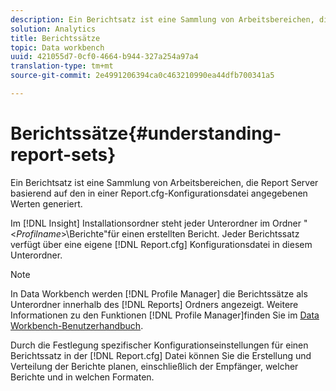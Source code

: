 ```yaml
---
description: Ein Berichtsatz ist eine Sammlung von Arbeitsbereichen, die Report Server basierend auf den in einer Report.cfg-Konfigurationsdatei angegebenen Werten generiert.
solution: Analytics
title: Berichtssätze
topic: Data workbench
uuid: 421055d7-0cf0-4664-b944-327a254a97a4
translation-type: tm+mt
source-git-commit: 2e4991206394ca0c463210990ea44dfb700341a5

---
```



# Berichtssätze{#understanding-report-sets}

Ein Berichtsatz ist eine Sammlung von Arbeitsbereichen, die Report Server basierend auf den in einer Report.cfg-Konfigurationsdatei angegebenen Werten generiert.

Im [!DNL Insight] Installationsordner steht jeder Unterordner im Ordner &quot;&lt;*Profilname*>\Berichte&quot;für einen erstellten Bericht. Jeder Berichtssatz verfügt über eine eigene [!DNL Report.cfg] Konfigurationsdatei in diesem Unterordner.

>[!NOTE]
>
>In Data Workbench werden [!DNL Profile Manager] die Berichtssätze als Unterordner innerhalb des [!DNL Reports] Ordners angezeigt. Weitere Informationen zu den Funktionen [!DNL Profile Manager]finden Sie im [Data Workbench-Benutzerhandbuch](https://docs.adobe.com/content/help/en/data-workbench/using/home.html#Data_Workbench_Help).

Durch die Festlegung spezifischer Konfigurationseinstellungen für einen Berichtssatz in der [!DNL Report.cfg] Datei können Sie die Erstellung und Verteilung der Berichte planen, einschließlich der Empfänger, welcher Berichte und in welchen Formaten.
